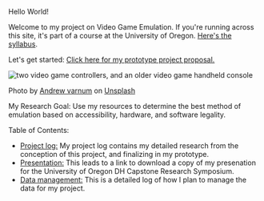 Hello World!

Welcome to my project on Video Game Emulation. If you're running across this site, it's part of a course at the University of Oregon. [Here's the syllabus](https://github.com/eng470-s23/course-info/blob/main/eng470-s23_syllabus.md).

Let's get started: [Click here for my prototype project proposal.](prototype.md)

![two video game controllers, and an older video game handheld console](https://github.com/eng470-s23/eng470-zwhitley/assets/130099456/97f17e7e-effd-4816-8d83-bb0465bd6c10)

Photo by <a href="https://unsplash.com/ja/@andrew_creative?utm_source=unsplash&utm_medium=referral&utm_content=creditCopyText">Andrew varnum</a> on <a href="https://unsplash.com/photos/uNKyYp616wo?utm_source=unsplash&utm_medium=referral&utm_content=creditCopyText">Unsplash</a>
  
My Research Goal: Use my resources to determine the best method of emulation based on accessibility, hardware, and software legality.

Table of Contents: 
- [Project log:](project-log.md) 
My project log contains my detailed research from the conception of this project, and finalizing in my prototype.
- [Presentation:](presentation.md)
This leads to a link to download a copy of my presenation for the University of Oregon DH Capstone Research Symposium. 
- [Data management:](data-management.md)
This is a detailed log of how I plan to manage the data for my project. 

